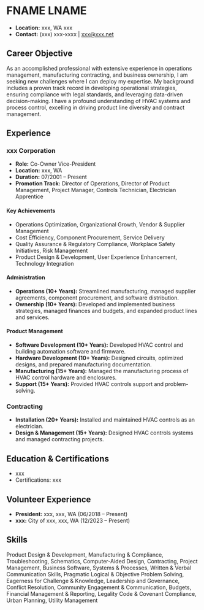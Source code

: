 # FNAME LNAME

- **Location:** xxx, WA xxx
- **Contact:** (xxx) xxx-xxxx | xxx@xxx.net

## Career Objective

As an accomplished professional with extensive experience in operations management, manufacturing contracting, and business ownership, I am seeking new challenges where I can deploy my expertise. My background includes a proven track record in developing operational strategies, ensuring compliance with legal standards, and leveraging data-driven decision-making. I have a profound understanding of HVAC systems and process control, excelling in driving product line diversity and contract management.

## Experience

### xxx Corporation

- **Role:** Co-Owner Vice-President
- **Location:** xxx, WA
- **Duration:** 07/2001 – Present
- **Promotion Track:** Director of Operations, Director of Product Management, Project Manager, Controls Technician, Electrician Apprentice

#### Key Achievements

- Operations Optimization, Organizational Growth, Vendor & Supplier Management
- Cost Efficiency, Component Procurement, Service Delivery
- Quality Assurance & Regulatory Compliance, Workplace Safety Initiatives, Risk Management
- Product Design & Development, User Experience Enhancement, Technology Integration

#### Administration

- **Operations (10+ Years):** Streamlined manufacturing, managed supplier agreements, component procurement, and software distribution.
- **Ownership (10+ Years):** Developed and implemented business strategies, managed finances and budgets, and expanded product lines and services.

#### Product Management

- **Software Development (10+ Years):** Developed HVAC control and building automation software and firmware.
- **Hardware Development (10+ Years):** Designed circuits, optimized designs, and prepared manufacturing documentation.
- **Manufacturing (15+ Years):** Managed the manufacturing process of HVAC control hardware and enclosures.
- **Support (15+ Years):** Provided HVAC controls support and problem-solving.

### Contracting

- **Installation (20+ Years):** Installed and maintained HVAC controls as an electrician.
- **Design & Management (15+ Years):** Designed HVAC controls systems and managed contracting projects.

## Education & Certifications

- xxx
- Certifications: xxx

## Volunteer Experience

- **President:** xxx, xxx, WA (06/2018 – Present)
- **xxx:** City of xxx, xxx, WA (12/2023 – Present)

## Skills

Product Design & Development, Manufacturing & Compliance, Troubleshooting, Schematics, Computer-Aided Design, Contracting, Project Management, Business Software, Systems & Processes, Written & Verbal Communication Skills, Pragmatic Logical & Objective Problem Solving, Eagerness for Challenge & Knowledge, Leadership and Governance, Conflict Resolution, Community Engagement & Communication, Budgets, Financial Management & Reporting, Legality Code & Covenant Compliance, Urban Planning, Utility Management
